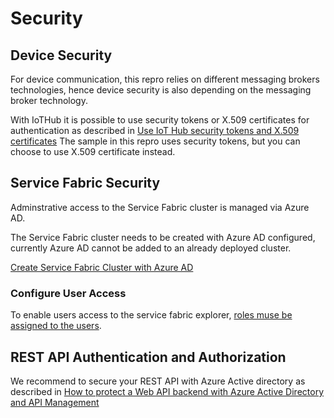# Security

## Device Security

For device communication, this repro relies on different messaging brokers technologies, hence device security is also depending on the messaging broker technology.

With IoTHub it is possible to use security tokens or X.509 certificates for authentication as described in [Use IoT Hub security tokens and X.509 certificates](https://azure.microsoft.com/en-us/documentation/articles/iot-hub-sas-tokens/)
The sample in this repro uses security tokens, but you can choose to use X.509 certificate instead.



## Service Fabric Security

Adminstrative access to the Service Fabric cluster is managed via Azure AD.

The Service Fabric cluster needs to be created with Azure AD configured,
currently Azure AD cannot be added to an already deployed cluster.

[Create Service Fabric Cluster with Azure AD](https://azure.microsoft.com/en-us/documentation/articles/service-fabric-cluster-creation-via-arm/)

### Configure User Access

To enable users access to the service fabric explorer,
[roles muse be assigned to the users](https://azure.microsoft.com/en-us/documentation/articles/service-fabric-cluster-creation-via-arm/#_assign-users-to-roles).

## REST API Authentication and Authorization

We recommend to secure your REST API with Azure Active directory as described in
[How to protect a Web API backend with Azure Active Directory and API Management](https://azure.microsoft.com/en-us/documentation/articles/api-management-howto-protect-backend-with-aad/ )

